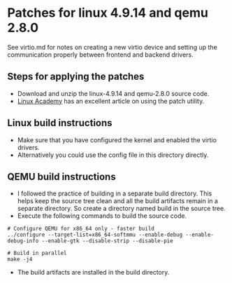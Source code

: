 # Patches for linux 4.9.14 and qemu 2.8.0
See virtio.md for notes on creating a new virtio device and setting up the communication properly between frontend and backend drivers.

## Steps for applying the patches
* Download and unzip the linux-4.9.14 and qemu-2.8.0 source code.
* [Linux Academy](https://linuxacademy.com/blog/linux/introduction-using-diff-and-patch/) has an excellent article on using the patch utility.

## Linux build instructions
* Make sure that you have configured the kernel and enabled the virtio drivers.
* Alternatively you could use the config file in this directory directly.

## QEMU build instructions
* I followed the practice of building in a separate build directory. This helps keep the source tree clean and all the build artifacts remain in a separate directory. So create a directory named build in the source tree.
* Execute the following commands to build the source code.
```
# Configure QEMU for x86_64 only - faster build
../configure --target-list=x86_64-softmmu --enable-debug --enable-debug-info --enable-gtk --disable-strip --disable-pie

# Build in parallel
make -j4
```
* The build artifacts are installed in the build directory.

